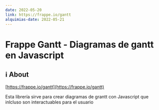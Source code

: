 ```yaml
---
date: 2022-05-20
link: https://frappe.io/gantt
alquimias-date: 2022-05-21
---
```


# Frappe Gantt - Diagramas de gantt en Javascript

## ℹ️ About

[https://frappe.io/gantt](https://frappe.io/gantt)

Esta librería sirve para crear diagramas de grantt con Javascript que inlcluso son interactuables para el usuario

